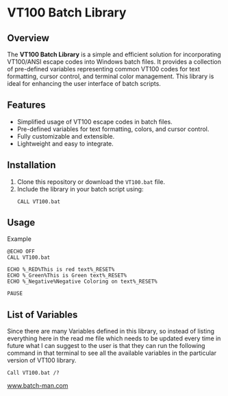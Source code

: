 # VT100 Batch Library

## Overview
The **VT100 Batch Library** is a simple and efficient solution for incorporating VT100/ANSI escape codes into Windows batch files. It provides a collection of pre-defined variables representing common VT100 codes for text formatting, cursor control, and terminal color management. This library is ideal for enhancing the user interface of batch scripts.

## Features
- Simplified usage of VT100 escape codes in batch files.
- Pre-defined variables for text formatting, colors, and cursor control.
- Fully customizable and extensible.
- Lightweight and easy to integrate.

## Installation
1. Clone this repository or download the `VT100.bat` file.
2. Include the library in your batch script using:
   ```batch
   CALL VT100.bat

## Usage
Example
```batch
@ECHO OFF
CALL VT100.bat

ECHO %_RED%This is red text%_RESET%
ECHO %_Green%This is Green text%_RESET%
ECHO %_Negative%Negative Coloring on text%_RESET%

PAUSE
```

## List of Variables

Since there are many Variables defined in this library, so instead of listing everything here in the read me file which needs to be updated every time in future what I can suggest to the user is that they can run the following command in that terminal to see all the available variables in the particular version of VT100 library.

```batch
Call VT100.bat /?
```
www.batch-man.com
